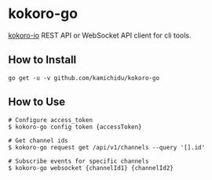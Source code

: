 kokoro-go
========================================================================================================================
[kokoro-io](https://github.com/supermomonga/kokoro-io) REST API or WebSocket API client for cli tools.

How to Install
------------------------------------------------------------------------------------------------------------------------
```
go get -u -v github.com/kamichidu/kokoro-go
```

How to Use
------------------------------------------------------------------------------------------------------------------------
```
# Configure access_token
$ kokoro-go config token {accessToken}

# Get channel ids
$ kokoro-go request get /api/v1/channels --query '[].id'

# Subscribe events for specific channels
$ kokoro-go websocket {channelId1} {channelId2}
```
